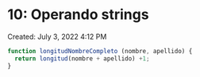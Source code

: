 # 10: Operando strings

Created: July 3, 2022 4:12 PM

```jsx
function longitudNombreCompleto (nombre, apellido) {
  return longitud(nombre + apellido) +1;
}
```